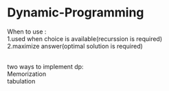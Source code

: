 # Dynamic-Programming
When to use :
<br>
1.used when choice is available(recurssion is required)
<br>
2.maximize answer(optimal solution is required)
<br><br>

two ways to implement dp:
<br> Memorization
<br>tabulation<br>
